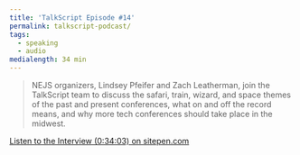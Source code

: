 ```yaml
---
title: 'TalkScript Episode #14'
permalink: talkscript-podcast/
tags:
  - speaking
  - audio
medialength: 34 min
---
```


> NEJS organizers, Lindsey Pfeifer and Zach Leatherman, join the TalkScript team to discuss the safari, train, wizard, and space themes of the past and present conferences, what on and off the record means, and why more tech conferences should take place in the midwest. 

[Listen to the Interview (0:34:03) on sitepen.com](https://www.sitepen.com/blog/2018/08/15/episode-14-rick-risi-flying-cars-the-conference-was-excellent-live-at-nejs/)



